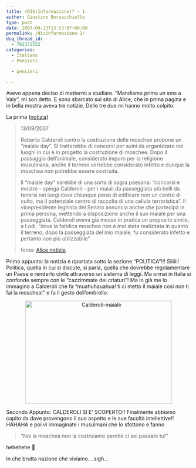 ```yaml
---
title: (DIS)Informazione!? – 1
author: Giustino Borzacchiello
type: post
date: 2007-09-13T15:53:07+00:00
permalink: /disinformazione-1/
dsq_thread_id:
  - 762372552
categories:
  - Italiano
  - Pensieri

  - pensieri

---
```

Avevo appena deciso di mettermi a studiare. &#8220;Mandiamo prima un sms a Valy&#8221;, mi son detto. E sono sbarcato sul sito di Alice, che in prima pagina e in bella mostra aveva tre notizie. Delle tre due mi hanno molto colpito.

<!--more-->

  
La prima ([notizia][1])

> 13/09/2007
> 
> Roberto Calderoli contro la costruzione delle moschee propone un &#8220;maiale day&#8221;. Si tratterebbe di concorsi per suini da organizzare nei luoghi in cui è in progetto la costruzione di moschee. Dopo il passaggio dell&#8217;animale, considerato impuro per la religione musulmana, anche il terreno verrebbe considerato infetto e dunque la moschea non potrebbe essere costruita.
> 
> Il &#8220;maiale day&#8221; sarebbe di una sorta di sagra paesana: &#8220;concorsi e mostre &#8211; spiega Calderoli &#8211; per i maiali da passeggiata più belli da tenersi nei luogi dove chiunque pensi di edificare non un centro di culto, ma il potenziale centro di raccolta di una cellula terroristica&#8221;. Il vicepresidente leghista del Senato annuncia anche che partecipà in prima persona, mettendo a disposizione anche il suo maiale per una passeggiata. Calderoli aveva già messo in pratica un proposito simile, a Lodi, &#8220;dove la fatidica moschea non è mai stata realizzata in quanto il terreno, dopo la passeggiata del mio maiale, fu considerato infetto e pertanto non più utilizzabile&#8221;.
> 
> fonte: [Alice notizie][2]

Primo appunto: la notizia è riportata sotto la sezione &#8220;POLITICA&#8221;!!! Siiiiii! Politica, quella in cui si discute, si parla, quella che dovrebbe regolamentare un Paese e renderlo civile attraverso un sistema di leggi. Ma ormai in Italia si confonde sempre con le &#8220;cazzimmate dei criaturi&#8221;! Ma io già me lo immagino a Calderoli che fa &#8220;muahuhauahua! ti ci metto il maiale cosi non ti fai la moschea!&#8221; e fa il gesto dell&#8217;ombrello.

<p style="text-align: center;">
  <img class="aligncenter" src="https://i1.wp.com/giustino.blog/wp-content/uploads/2007/09/maiale.jpg?resize=400%2C280" alt="Calderoli-maiale" width="400" height="280" data-recalc-dims="1" />
</p>

Secondo Appunto: CALDEROLI SI E&#8217; SCOPERTO!! Finalmente abbiamo capito da dove provengono il suo aspetto e le sue facoltà intellettive!! HAHAHA e poi vi immaginate i musulmani che lo sfottono e fanno

> &#8220;Noi la moschea non la costruiamo perchè ci sei passato tu!&#8221;

hehehehe 🙂

In che brutta nazione che viviamo&#8230;.sigh&#8230;

 [1]: http://notizie.alice.it/politica/calderoli_maiale_day.html?pmk=hpstr2_5
 [2]: http://notizie.alice.it/index.html
